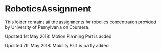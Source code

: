 # RoboticsAssignment

This folder contains all the assignments for robotics concentration provided by University of Pennylvania on Coursera.

Updated 1st May 2018: Motion Planning Part is added

Updated 7th May 2018: Mobility Part is partly added
